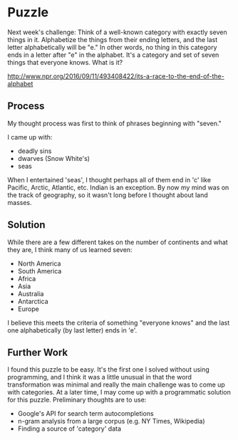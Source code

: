 # Puzzle

Next week's challenge: Think of a well-known category with exactly seven things in it. Alphabetize the things from their ending letters, and the last letter alphabetically will be "e." In other words, no thing in this category ends in a letter after "e" in the alphabet. It's a category and set of seven things that everyone knows. What is it?

http://www.npr.org/2016/09/11/493408422/its-a-race-to-the-end-of-the-alphabet

## Process

My thought process was first to think of phrases beginning with "seven."

I came up with:
- deadly sins
- dwarves (Snow White's)
- seas

When I entertained 'seas', I thought perhaps all of them end in 'c' like Pacific, Arctic, Atlantic, etc. Indian is an exception. By now my mind was on the track of geography, so it wasn't long before I thought about land masses.

## Solution

While there are a few different takes on the number of continents and what they are, I think many of us learned seven:
- North America
- South America
- Africa
- Asia
- Australia
- Antarctica
- Europe

I believe this meets the criteria of something "everyone knows" and the last one alphabetically (by last letter) ends in 'e'.

## Further Work
I found this puzzle to be easy. It's the first one I solved without using programming, and I think it was a little unusual in that the word transformation was minimal and really the main challenge was to come up with categories. At a later time, I may come up with a programmatic solution for this puzzle. Preliminary thoughts are to use:
- Google's API for search term autocompletions
- n-gram analysis from a large corpus (e.g. NY Times, Wikipedia)
- Finding a source of 'category' data